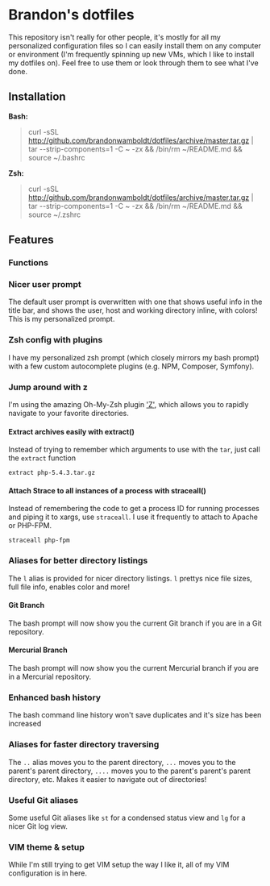 Brandon's dotfiles
==================

This repository isn't really for other people, it's mostly for all my personalized configuration files so I can easily install them on any computer or environment (I'm frequently spinning up new VMs, which I like to install my dotfiles on). Feel free to use them or look through them to see what I've done.

Installation
------------

**Bash:**

> curl -sSL http://github.com/brandonwamboldt/dotfiles/archive/master.tar.gz | tar --strip-components=1 -C ~ -zx && /bin/rm ~/README.md && source ~/.bashrc

**Zsh:**

> curl -sSL http://github.com/brandonwamboldt/dotfiles/archive/master.tar.gz | tar --strip-components=1 -C ~ -zx && /bin/rm ~/README.md && source ~/.zshrc

Features
--------

### Functions

### Nicer user prompt

The default user prompt is overwritten with one that shows useful info in the title bar, and shows the user, host and working directory inline, with colors! This is my personalized prompt.

### Zsh config with plugins

I have my personalized zsh prompt (which closely mirrors my bash prompt) with a few custom autocomplete plugins (e.g. NPM, Composer, Symfony).

### Jump around with z

I'm using the amazing Oh-My-Zsh plugin ['Z'](https://github.com/robbyrussell/oh-my-zsh/tree/master/plugins/z), which allows you to rapidly navigate to your favorite directories.

#### Extract archives easily with extract()

Instead of trying to remember which arguments to use with the `tar`, just call the `extract` function

```
extract php-5.4.3.tar.gz
```

#### Attach Strace to all instances of a process with straceall()

Instead of remembering the code to get a process ID for running processes and piping it to xargs, use `straceall`. I use it frequently to attach to Apache or PHP-FPM.

```
straceall php-fpm
```

### Aliases for better directory listings

The `l` alias is provided for nicer directory listings. `l` prettys nice file sizes, full file info, enables color and more!

#### Git Branch

The bash prompt will now show you the current Git branch if you are in a Git repository.

#### Mercurial Branch

The bash prompt will now show you the current Mercurial branch if you are in a Mercurial repository.

### Enhanced bash history

The bash command line history won't save duplicates and it's size has been increased

### Aliases for faster directory traversing

The `..` alias moves you to the parent directory, `...` moves you to the parent's parent directory, `....` moves you to the parent's parent's parent directory, etc. Makes it easier to navigate out of directories!

### Useful Git aliases

Some useful Git aliases like `st` for a condensed status view and `lg` for a nicer Git log view.

### VIM theme & setup

While I'm still trying to get VIM setup the way I like it, all of my VIM configuration is in here.
